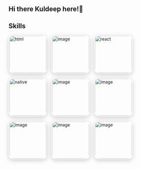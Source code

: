 ## Hi there Kuldeep here!👋

## Skills   


<style>
  .fancy-img-container {
    display: flex;
    flex-wrap: wrap;
    gap: 15px;
  }

  .fancy-img-container img {
    width: 120px;
    height: 120px;
    border-radius: 15px; /* rounded corners */
    box-shadow: 0 4px 15px rgba(0,0,0,0.2); /* soft shadow */
    transition: transform 0.3s, box-shadow 0.3s;
    cursor: pointer;
    border: 2px solid #fff;
  }

  .fancy-img-container img:hover {
    transform: scale(1.1); /* slightly zoom on hover */
    box-shadow: 0 8px 25px rgba(0,0,0,0.4);
    border: 2px solid #007BFF; /* blue border on hover */
  }
</style>

<div class="fancy-img-container">
  <img alt="html" src="https://github.com/user-attachments/assets/741f349e-9210-4b98-8e4c-33ba4ead6d8d" />
  <img alt="image" src="https://github.com/user-attachments/assets/16f171be-580c-4f02-a49f-06d9b0161d08" />
  <img alt="react" src="https://github.com/user-attachments/assets/d74dfb82-e2bc-4b5a-ba77-905c564df87e" />
  <img alt="native" src="https://github.com/user-attachments/assets/0b0d2015-c562-428e-9c29-9a696c79f008" />
  <img alt="image" src="https://github.com/user-attachments/assets/6a71f151-3035-4989-8155-22687b111eb3" />
  <img alt="image" src="https://github.com/user-attachments/assets/146cb02c-3780-4ee8-960a-9115b509dbc7" />
  <img alt="image" src="https://github.com/user-attachments/assets/135d1460-63db-4577-82a3-fbd859583ed0" />
  <img alt="image" src="https://github.com/user-attachments/assets/7dc0d443-d835-44cd-bdeb-35c39227c7c0" />
  <img alt="image" src="https://github.com/user-attachments/assets/07f6e442-605b-4513-8e24-2df750b55d6c" />
</div>
